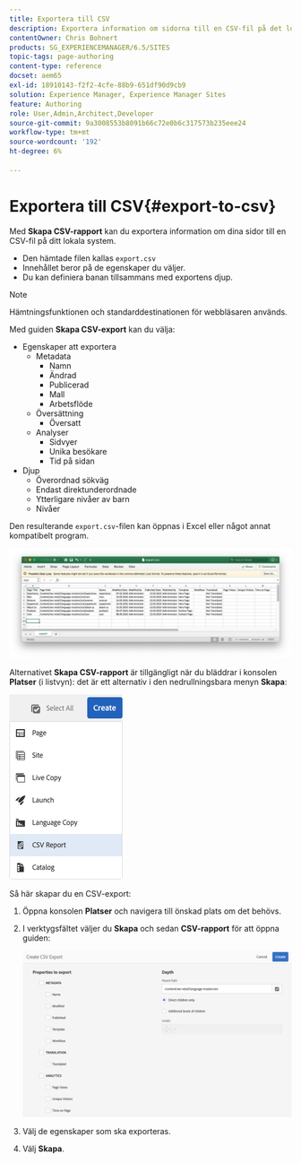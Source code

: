 ```yaml
---
title: Exportera till CSV
description: Exportera information om sidorna till en CSV-fil på det lokala systemet
contentOwner: Chris Bohnert
products: SG_EXPERIENCEMANAGER/6.5/SITES
topic-tags: page-authoring
content-type: reference
docset: aem65
exl-id: 18910143-f2f2-4cfe-88b9-651df90d9cb9
solution: Experience Manager, Experience Manager Sites
feature: Authoring
role: User,Admin,Architect,Developer
source-git-commit: 9a3008553b8091b66c72e0b6c317573b235eee24
workflow-type: tm+mt
source-wordcount: '192'
ht-degree: 6%

---
```


# Exportera till CSV{#export-to-csv}

Med **Skapa CSV-rapport** kan du exportera information om dina sidor till en CSV-fil på ditt lokala system.

* Den hämtade filen kallas `export.csv`
* Innehållet beror på de egenskaper du väljer.
* Du kan definiera banan tillsammans med exportens djup.

>[!NOTE]
>
>Hämtningsfunktionen och standarddestinationen för webbläsaren används.

Med guiden **Skapa CSV-export** kan du välja:

* Egenskaper att exportera
   * Metadata
      * Namn
      * Ändrad
      * Publicerad
      * Mall
      * Arbetsflöde
   * Översättning
      * Översatt
   * Analyser
      * Sidvyer
      * Unika besökare
      * Tid på sidan
* Djup
   * Överordnad sökväg
   * Endast direktunderordnade
   * Ytterligare nivåer av barn
   * Nivåer

Den resulterande `export.csv`-filen kan öppnas i Excel eller något annat kompatibelt program.

![etc-01](assets/etc-01.png)

Alternativet **Skapa CSV-rapport** är tillgängligt när du bläddrar i konsolen **Platser** (i listvyn): det är ett alternativ i den nedrullningsbara menyn **Skapa**:

![etc-02](assets/etc-02.png)

Så här skapar du en CSV-export:

1. Öppna konsolen **Platser** och navigera till önskad plats om det behövs.
1. I verktygsfältet väljer du **Skapa** och sedan **CSV-rapport** för att öppna guiden:

   ![etc-03](assets/etc-03.png)

1. Välj de egenskaper som ska exporteras.
1. Välj **Skapa**.

